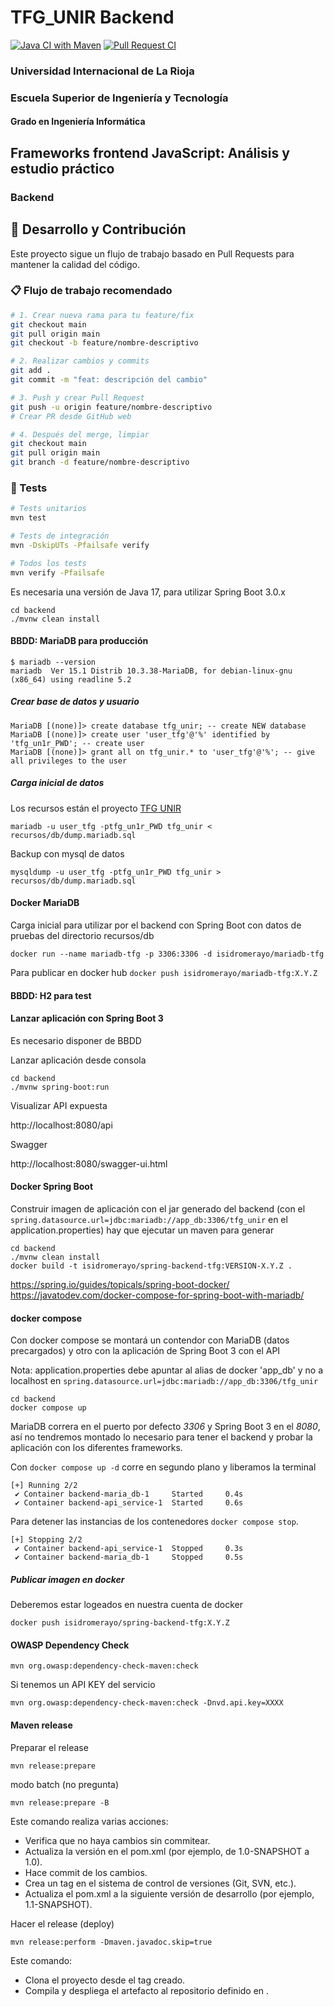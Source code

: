 # TFG_UNIR Backend

[![Java CI with Maven](https://github.com/isidromerayo/TFG_UNIR-backend/actions/workflows/maven.yml/badge.svg)](https://github.com/isidromerayo/TFG_UNIR-backend/actions/workflows/maven.yml)
[![Pull Request CI](https://github.com/isidromerayo/TFG_UNIR-backend/actions/workflows/pull-request.yml/badge.svg)](https://github.com/isidromerayo/TFG_UNIR-backend/actions/workflows/pull-request.yml)

### Universidad Internacional de La Rioja

### Escuela Superior de Ingeniería y Tecnología 

#### Grado en Ingeniería Informática

## Frameworks frontend JavaScript: Análisis y estudio práctico

### Backend

## 🚀 Desarrollo y Contribución

Este proyecto sigue un flujo de trabajo basado en Pull Requests para mantener la calidad del código.

### 📋 Flujo de trabajo recomendado

```bash
# 1. Crear nueva rama para tu feature/fix
git checkout main
git pull origin main
git checkout -b feature/nombre-descriptivo

# 2. Realizar cambios y commits
git add .
git commit -m "feat: descripción del cambio"

# 3. Push y crear Pull Request
git push -u origin feature/nombre-descriptivo
# Crear PR desde GitHub web

# 4. Después del merge, limpiar
git checkout main
git pull origin main
git branch -d feature/nombre-descriptivo
```

### 🧪 Tests

```bash
# Tests unitarios
mvn test

# Tests de integración
mvn -DskipUTs -Pfailsafe verify

# Todos los tests
mvn verify -Pfailsafe
```

Es necesaria una versión de Java 17, para utilizar Spring Boot 3.0.x

```
cd backend
./mvnw clean install
```

#### BBDD: MariaDB para producción

```
$ mariadb --version
mariadb  Ver 15.1 Distrib 10.3.38-MariaDB, for debian-linux-gnu (x86_64) using readline 5.2
```

##### Crear base de datos y usuario

```
MariaDB [(none)]> create database tfg_unir; -- create NEW database
MariaDB [(none)]> create user 'user_tfg'@'%' identified by 'tfg_un1r_PWD'; -- create user
MariaDB [(none)]> grant all on tfg_unir.* to 'user_tfg'@'%'; -- give all privileges to the user
```

##### Carga inicial de datos

Los recursos están el proyecto [TFG UNIR](https://github.com/isidromerayo/TFG_UNIR)

```
mariadb -u user_tfg -ptfg_un1r_PWD tfg_unir < recursos/db/dump.mariadb.sql 
```

Backup con mysql de datos

```
mysqldump -u user_tfg -ptfg_un1r_PWD tfg_unir > recursos/db/dump.mariadb.sql 
```

#### Docker MariaDB

Carga inicial para utilizar por el backend con Spring Boot con datos de pruebas del directorio recursos/db

`docker run --name mariadb-tfg -p 3306:3306 -d isidromerayo/mariadb-tfg`

Para publicar en docker hub `docker push isidromerayo/mariadb-tfg:X.Y.Z`

#### BBDD: H2 para test


#### Lanzar aplicación con Spring Boot 3

Es necesario disponer de BBDD

Lanzar aplicación desde consola

```
cd backend
./mvnw spring-boot:run
```

Visualizar API expuesta

http://localhost:8080/api


Swagger

http://localhost:8080/swagger-ui.html

#### Docker Spring Boot 

Construir imagen de aplicación con el jar generado del backend (con el `spring.datasource.url=jdbc:mariadb://app_db:3306/tfg_unir` en el application.properties) hay que ejecutar un maven para generar


```
cd backend
./mvnw clean install
docker build -t isidromerayo/spring-backend-tfg:VERSION-X.Y.Z .
```

https://spring.io/guides/topicals/spring-boot-docker/
https://javatodev.com/docker-compose-for-spring-boot-with-mariadb/

#### docker compose

Con docker compose se montará un contendor con MariaDB (datos precargados) y otro con la aplicación de Spring Boot 3 con el API 

Nota: application.properties debe apuntar al alias de docker 'app_db' y no a localhost en `spring.datasource.url=jdbc:mariadb://app_db:3306/tfg_unir`


```
cd backend
docker compose up
```

MariaDB correra en el puerto por defecto *3306* y Spring Boot 3 en el *8080*, así no tendremos montado lo necesario para tener el backend y probar la aplicación con los diferentes frameworks.

Con `docker compose up -d` corre en segundo plano y liberamos la terminal

```
[+] Running 2/2
 ✔ Container backend-maria_db-1     Started     0.4s 
 ✔ Container backend-api_service-1  Started     0.6s 

```

Para detener las instancias de los contenedores `docker compose stop`.

```
[+] Stopping 2/2
 ✔ Container backend-api_service-1  Stopped     0.3s 
 ✔ Container backend-maria_db-1     Stopped     0.5s 
```

##### Publicar imagen en docker

Deberemos estar logeados en nuestra cuenta de docker

`docker push isidromerayo/spring-backend-tfg:X.Y.Z`

#### OWASP Dependency Check

`mvn org.owasp:dependency-check-maven:check`

Si tenemos un API KEY del servicio
 
`mvn org.owasp:dependency-check-maven:check -Dnvd.api.key=XXXX`

#### Maven release

Preparar el release

`mvn release:prepare`

modo batch (no pregunta)

`mvn release:prepare -B`

Este comando realiza varias acciones:

* Verifica que no haya cambios sin commitear.
* Actualiza la versión en el pom.xml (por ejemplo, de 1.0-SNAPSHOT a 1.0).
* Hace commit de los cambios.
* Crea un tag en el sistema de control de versiones (Git, SVN, etc.).
* Actualiza el pom.xml a la siguiente versión de desarrollo (por ejemplo, 1.1-SNAPSHOT).

Hacer el release (deploy)

`mvn release:perform -Dmaven.javadoc.skip=true`

Este comando:

* Clona el proyecto desde el tag creado.
* Compila y despliega el artefacto al repositorio definido en <distributionManagement>.
